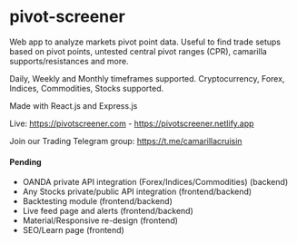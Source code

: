 # pivot-screener
Web app to analyze markets pivot point data. Useful to find trade setups based on pivot points, untested central pivot ranges (CPR), camarilla supports/resistances and more. 

Daily, Weekly and Monthly timeframes supported.
Cryptocurrency, Forex, Indices, Commodities, Stocks supported.

Made with React.js and Express.js

Live: https://pivotscreener.com - https://pivotscreener.netlify.app

Join our Trading Telegram group: https://t.me/camarillacruisin

#### Pending
- OANDA private API integration (Forex/Indices/Commodities) (backend)
- Any Stocks private/public API integration (frontend/backend)
- Backtesting module (frontend/backend)
- Live feed page and alerts (frontend/backend)
- Material/Responsive re-design (frontend)
- SEO/Learn page (frontend)
